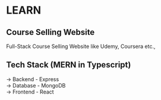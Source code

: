 # LEARN

## Course Selling Website 
Full-Stack Course Selling Website like Udemy, Coursera etc.,

## Tech Stack (MERN in Typescript)
 -> Backend - Express \
 -> Database - MongoDB \
 -> Frontend - React 
 